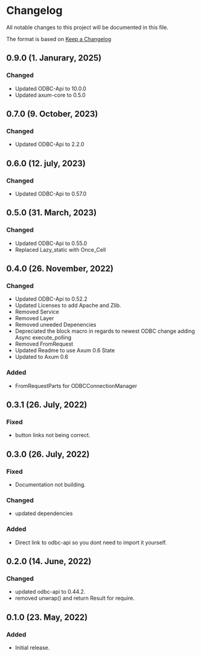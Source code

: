 # Changelog

All notable changes to this project will be documented in this file.

The format is based on [Keep a Changelog](https://keepachangelog.com/en/1.0.0/)

## 0.9.0 (1. Janurary, 2025)
### Changed
- Updated ODBC-Api to 10.0.0
- Updated axum-core to 0.5.0

## 0.7.0 (9. October, 2023)
### Changed
- Updated ODBC-Api to 2.2.0

## 0.6.0 (12. july, 2023)
### Changed
- Updated ODBC-Api to 0.57.0

## 0.5.0 (31. March, 2023)
### Changed
- Updated ODBC-Api to 0.55.0
- Replaced Lazy_static with Once_Cell

## 0.4.0 (26. November, 2022)
### Changed
- Updated ODBC-Api to 0.52.2
- Updated Licenses to add Apache and Zlib.
- Removed Service
- Removed Layer
- Removed uneeded Depenencies
- Depreciated the block macro in regards to newest ODBC change adding Async execute_polling
- Removed FromRequest
- Updated Readme to use Axum 0.6 State
- Updated to Axum 0.6

### Added
- FromRequestParts for ODBCConnectionManager

## 0.3.1 (26. July, 2022)
### Fixed
- button links not being correct.

## 0.3.0 (26. July, 2022)
### Fixed
- Documentation not building.

### Changed
- updated dependencies

### Added
- Direct link to odbc-api so you dont need to import it yourself.

## 0.2.0 (14. June, 2022)
### Changed
- updated odbc-api to 0.44.2.
- removed unwrap() and return Result for require.

## 0.1.0 (23. May, 2022)
### Added
- Initial release.
